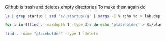 Github is trash and deletes empty directories
To make them again do 
```bash
ls | grep startup | sed 's/.startup//g' | xargs -I % echo %: > lab.dep
```

```bash
for i in $(find . -maxdepth 1 -type d); do echo 'placeholder' > $i/placeholder; done
```
```bash
find . -name "placeholder" -type f -delete
```
